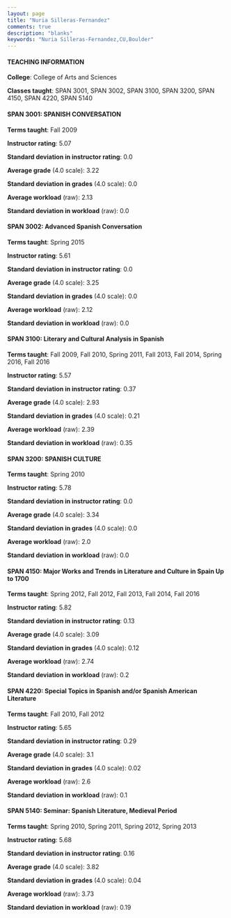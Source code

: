 ```yaml
---
layout: page
title: "Nuria Silleras-Fernandez" 
comments: true
description: "blanks"
keywords: "Nuria Silleras-Fernandez,CU,Boulder"
---
```

<head>
<script src="https://ajax.googleapis.com/ajax/libs/jquery/2.1.3/jquery.min.js"></script>
<script src="https://dl.dropboxusercontent.com/s/pc42nxpaw1ea4o9/highcharts.js?dl=0"></script>
<!-- <script src="../assets/js/highcharts.js"></script> -->
<style type="text/css">@font-face {
	font-family: "Bebas Neue";
	src: url(https://www.filehosting.org/file/details/544349/BebasNeue Regular.otf) format("opentype");
	}
	h1.Bebas { 
		font-family: "Bebas Neue", Verdana, Tahoma;
	}
</style>
</head>
	   
#### TEACHING INFORMATION

**College**: College of Arts and Sciences

**Classes taught**: SPAN 3001, SPAN 3002, SPAN 3100, SPAN 3200, SPAN 4150, SPAN 4220, SPAN 5140

#### SPAN 3001: SPANISH CONVERSATION

**Terms taught**: Fall 2009

**Instructor rating**: 5.07

**Standard deviation in instructor rating**: 0.0

**Average grade** (4.0 scale): 3.22

**Standard deviation in grades** (4.0 scale): 0.0

**Average workload** (raw): 2.13

**Standard deviation in workload** (raw): 0.0

#### SPAN 3002: Advanced Spanish Conversation

**Terms taught**: Spring 2015

**Instructor rating**: 5.61

**Standard deviation in instructor rating**: 0.0

**Average grade** (4.0 scale): 3.25

**Standard deviation in grades** (4.0 scale): 0.0

**Average workload** (raw): 2.12

**Standard deviation in workload** (raw): 0.0

#### SPAN 3100: Literary and Cultural Analysis in Spanish

**Terms taught**: Fall 2009, Fall 2010, Spring 2011, Fall 2013, Fall 2014, Spring 2016, Fall 2016

**Instructor rating**: 5.57

**Standard deviation in instructor rating**: 0.37

**Average grade** (4.0 scale): 2.93

**Standard deviation in grades** (4.0 scale): 0.21

**Average workload** (raw): 2.39

**Standard deviation in workload** (raw): 0.35

#### SPAN 3200: SPANISH CULTURE

**Terms taught**: Spring 2010

**Instructor rating**: 5.78

**Standard deviation in instructor rating**: 0.0

**Average grade** (4.0 scale): 3.34

**Standard deviation in grades** (4.0 scale): 0.0

**Average workload** (raw): 2.0

**Standard deviation in workload** (raw): 0.0

#### SPAN 4150: Major Works and Trends in Literature and Culture in Spain Up to 1700

**Terms taught**: Spring 2012, Fall 2012, Fall 2013, Fall 2014, Fall 2016

**Instructor rating**: 5.82

**Standard deviation in instructor rating**: 0.13

**Average grade** (4.0 scale): 3.09

**Standard deviation in grades** (4.0 scale): 0.12

**Average workload** (raw): 2.74

**Standard deviation in workload** (raw): 0.2

#### SPAN 4220: Special Topics in Spanish and/or Spanish American Literature

**Terms taught**: Fall 2010, Fall 2012

**Instructor rating**: 5.65

**Standard deviation in instructor rating**: 0.29

**Average grade** (4.0 scale): 3.1

**Standard deviation in grades** (4.0 scale): 0.02

**Average workload** (raw): 2.6

**Standard deviation in workload** (raw): 0.1

#### SPAN 5140: Seminar: Spanish Literature, Medieval Period

**Terms taught**: Spring 2010, Spring 2011, Spring 2012, Spring 2013

**Instructor rating**: 5.68

**Standard deviation in instructor rating**: 0.16

**Average grade** (4.0 scale): 3.82

**Standard deviation in grades** (4.0 scale): 0.04

**Average workload** (raw): 3.73

**Standard deviation in workload** (raw): 0.19

